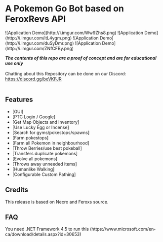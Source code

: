 <!-- title -->
<h1>A Pokemon Go Bot based on FeroxRevs API</h1>
![Application Demo](http://i.imgur.com/Ww9Zhs8.png)
![Application Demo](http://i.imgur.com/itL4ygm.png)
![Application Demo](http://i.imgur.com/duSyDmr.png)
![Application Demo](http://i.imgur.com/ZNfCFBy.png)

<!-- disclaimer -->
<strong><em>The contents of this repo are a proof of concept and are for educational use only</em></strong>
<br/><br/>
Chatting about this Repository can be done on our Discord: https://discord.gg/beVKFJR<br/>
<br/>

<h2><a name="features">Features</a></h2>

 - [GUI]
 - [PTC Login / Google]
 - [Get Map Objects and Inventory]
 - [Use Lucky Egg or Incense]
 - [Search for gyms/pokestops/spawns]
 - [Farm pokestops]
 - [Farm all Pokemon in neighbourhood]
 - [Throw Berries/use best pokeball]
 - [Transfers duplicate pokemons]
 - [Evolve all pokemons]
 - [Throws away unneeded items]
 - [Humanlike Walking]
 - [Configurable Custom Pathing]

<h2><a name="credits">Credits</a></h2>
This release is based on Necro and Feroxs source.

<h2><a name="faq">FAQ</a></h2>
You need .NET Framework 4.5 to run this (https://www.microsoft.com/en-ca/download/details.aspx?id=30653)
